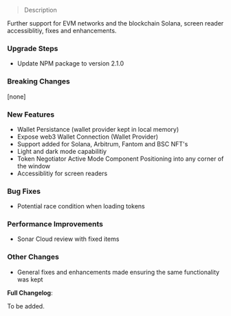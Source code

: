 
> Description

Further support for EVM networks and the blockchain Solana, screen reader accessiblitiy, fixes and enhancements.

### Upgrade Steps

* Update NPM package to version 2.1.0

### Breaking Changes

[none]

### New Features

* Wallet Persistance (wallet provider kept in local memory)
* Expose web3 Wallet Connection (Wallet Provider)
* Support added for Solana, Arbitrum, Fantom and BSC NFT's
* Light and dark mode capabilitiy
* Token Negotiator Active Mode Component Positioning into any corner of the window
* Accessiblitiy for screen readers

### Bug Fixes

* Potential race condition when loading tokens

### Performance Improvements

* Sonar Cloud review with fixed items
 
### Other Changes

* General fixes and enhancements made ensuring the same functionality was kept

**Full Changelog**: 

To be added.